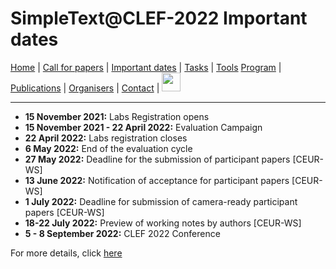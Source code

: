 # SimpleText@CLEF-2022 Important dates

[Home](./) | [Call for papers](./CFP) | [Important dates](./dates) | [Tasks](./tasks)  | [Tools](./tools) 
[Program](./program) | [Publications](./publications) | [Organisers](./organisers) | [Contact](./contact) | [<img src="https://github.com/simpletext-madics/2021/blob/main/clef/FR.png?raw=true" width="30">](../fr/dates)

---

* **15 November 2021:** Labs Registration opens
* **15 November 2021 - 22 April 2022:** Evaluation Campaign
* **22 April 2022:** Labs registration closes
* **6 May 2022:** End of the evaluation cycle
* **27 May 2022:** Deadline for the submission of participant papers [CEUR-WS]
* **13 June 2022:** Notification of acceptance for participant papers [CEUR-WS]
* **1 July 2022:** Deadline for submission of camera-ready participant papers [CEUR-WS]
* **18-22 July 2022:** Preview of working notes by authors [CEUR-WS]
* **5 - 8 September 2022:** CLEF 2022 Conference

For more details, click [here](https://clef2022.clef-initiative.eu/index.php?page=Pages/schedule.html)
